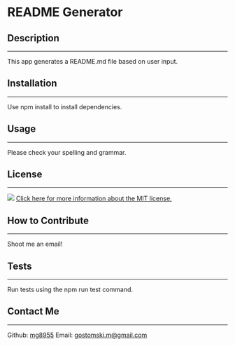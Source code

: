 # README Generator
 ## Description
 ---
 This app generates a README.md file based on user input.
 ## Installation
 ---
 Use npm install to install dependencies.
 ## Usage
 ---
 Please check your spelling and grammar.
 ## License
 ---
 ![](https://img.shields.io/badge/license-MIT-brightgreen) [Click here for more information about the MIT license.](https://choosealicense.com/licenses/mit/)
 
 ## How to Contribute
 ---
 Shoot me an email!
 ## Tests
 ---
 Run tests using the npm run test command.
 ## Contact Me
 ---
 Github: [mg8955](https://github.com/mg8955)
Email: gostomski.m@gmail.com
